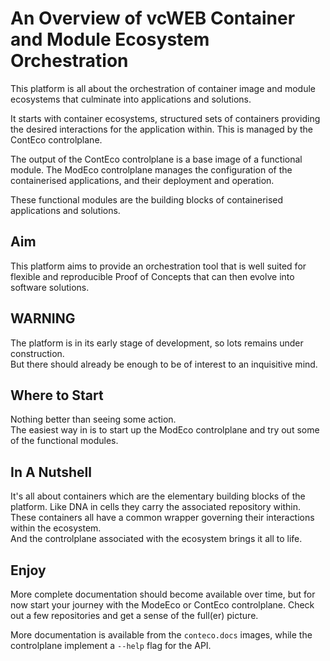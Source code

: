 # An Overview of vcWEB Container and Module Ecosystem Orchestration

This platform is all about the orchestration of container image and module ecosystems that culminate into applications and solutions.

It starts with container ecosystems, structured sets of containers providing the desired interactions for the application within. This is managed by the ContEco controlplane.

The output of the ContEco controlplane is a base image of a functional module. The ModEco controlplane manages the configuration of the containerised applications, and their deployment and operation. 

These functional modules are the building blocks of containerised applications and solutions.

## Aim

This platform aims to provide an orchestration tool that is well suited for flexible and reproducible Proof of Concepts that can then evolve into  software solutions.

## WARNING

The platform is in its early stage of development, so lots remains under construction.  
But there should already be enough to be of interest to an inquisitive mind.

## Where to Start

Nothing better than seeing some action.  
The easiest way in is to start up the ModEco controlplane and try out some of the functional modules.

## In A Nutshell

It's all about containers which are the elementary building blocks of the platform. Like DNA in cells they carry the associated repository within.  
These containers all have a common wrapper governing their interactions within the ecosystem.   
And the controlplane associated with the ecosystem brings it all to life.

## Enjoy

More complete documentation should become available over time, but for now start your journey with the ModeEco or ContEco controlplane. Check out a few repositories and get a sense of the full(er) picture.

More documentation is available from the `conteco.docs` images, while the controlplane implement a `--help` flag for the API.

